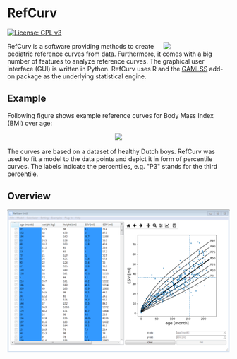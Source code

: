# RefCurv

[![License: GPL v3](https://img.shields.io/badge/License-GPL%20v3-blue.svg)](https://www.gnu.org/licenses/gpl-3.0)

<img align="right" src=https://raw.githubusercontent.com/xi2pi/RefCurv/master/logo/refcurv_logo.png width=150px>

RefCurv is a software providing methods to create pediatric reference curves from data. Furthermore, it comes with a big number of features to analyze reference curves. The graphical user interface (GUI) is written in Python. RefCurv uses R and the [GAMLSS](https://en.wikipedia.org/wiki/Generalized_additive_model_for_location,_scale_and_shape) add-on package as the underlying statistical engine.

## Example

Following figure shows example reference curves for Body Mass Index (BMI) over age:

<p align="center">
<img src=https://raw.githubusercontent.com/xi2pi/RefCurv/master/docs/readme/bmi_example.png width=400px>
</p>

The curves are based on a dataset of healthy Dutch boys.
RefCurv was used to fit a model to the data points and depict it in form of percentile curves. The labels indicate the percentiles, e.g. "P3" stands for the third percentile.

## Overview

![RefCurv](/docs/readme/refcurv_0_4_0.png)
